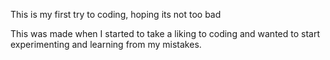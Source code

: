 This is my first try to coding, hoping its not too bad

This was made when I started to take a liking to coding and wanted to start experimenting and learning from my mistakes.
